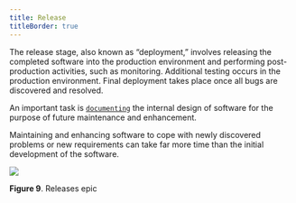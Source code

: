 ```yaml
---
title: Release
titleBorder: true
---
```


The release stage, also known as “deployment,” involves releasing the completed software into the production environment and performing post-production activities, such as monitoring. Additional testing occurs in the production environment. Final deployment takes place once all bugs are discovered and resolved.

An important task is [`documenting`](https://veinz.netlify.com/learn/demoday_27092019.html) the internal design of software for the purpose of future maintenance and enhancement.

Maintaining and enhancing software to cope with newly discovered problems or new requirements can take far more time than the initial development of the software.

<img src="~@assets/image/release.png" width="" height=""/><br />

**Figure 9**. Releases epic
